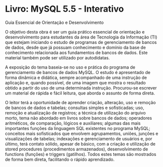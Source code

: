 # Livro: MySQL 5.5 - Interativo
Guia Essencial de Orientação e Desenvolvimento

O objetivo desta obra é ser um guia prático essencial de orientação e desenvolvimento para estudantes da área de Tecnologia da Informação (TI) que estejam iniciando o estudo de programas de gerenciamento de bancos de dados, desde que já possuam conhecimento e domínio da base de conhecimento relacionada aos fundamentos de bancos de dados. Este material também pode ser utilizado por autodidatas.

A exposição do tema baseia-se no uso e prática do programa de gerenciamento de bancos de dados MySQL. O estudo é apresentado de forma dinâmica e didática, sempre acompanhado de uma instrução de aplicação e, quando possível, de uma imagem que mostra o resultado obtido a partir do uso de uma determinada instrução. Procurou-se escrever um material de rápida e fácil leitura, que aborda o assunto de forma direta. 

O leitor terá a oportunidade de aprender criação, alteração, uso e remoção de bancos de dados e tabelas; consultas simples e sofisticadas; uso, remoção e atualização de registros; a técnica de utilização do arquivo morto, tema não abordado em livros sobre bancos de dados; operadores aritméticos, de comparação, lógicos e auxiliares; algumas das mais importantes funções da linguagem SQL existentes no programa MySQL; conceitos mais sofisticados que envolvem agrupamentos, uniões, junções e visualizações de tabelas; indexações e gerenciamento de usuários e, por último, terá contato sólido, apesar de básico, com a criação e utilização de stored procedures (procedimentos armazenados), desenvolvimento de functions (funções) e triggers (gatilhos). Todos estes temas são mostrados de forma bem direta, facilitando o rápido aprendizado. 
